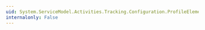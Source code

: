 ```yaml
---
uid: System.ServiceModel.Activities.Tracking.Configuration.ProfileElement.ElementKey
internalonly: False
---
```

